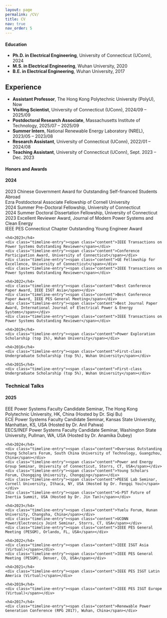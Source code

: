 ```yaml
---
layout: page
permalink: /CV/
title: CV
nav: true
nav_order: 5
---
```



<!-- ===== Education ===== -->
 <section>
    <h4>Education</h4>
    <ul>
      <li><strong>Ph.D. in Electrical Engineering</strong>, University of Connecticut (UConn), 2024</li>
      <li><strong>M.S. in Electrical Engineering</strong>, Wuhan University, 2020</li>
      <li><strong>B.E. in Electrical Engineering</strong>, Wuhan University, 2017</li>
    </ul>
  </section>

<!-- Experience -->
  <section>
    <h2>Experience</h2>
    <ul>
      <li><strong>Assistant Professor</strong>, The Hong Kong Polytechnic University (PolyU), Now</li>
      <li><strong>Visiting Scientist</strong>, University of Connecticut (UConn), 2024/09 – 2025/09</li>
      <li><strong>Postdoctoral Research Associate</strong>, Massachusetts Institute of Technology, 2025/07 – 2025/09</li>
      <li><strong>Summer Intern</strong>, National Renewable Energy Laboratory (NREL), 2023/05 – 2023/08</li>
      <li><strong>Research Assistant</strong>, University of Connecticut (UConn), 2022/01 – 2024/08</li>
      <li><strong>Teaching Assistant</strong>, University of Connecticut (UConn), Sept. 2023 – Dec. 2023</li>
    </ul>
  </section>

<!-- ===== Honors and Awards ===== -->
<section id="honors-awards">
  <h4>Honors and Awards</h4>
  <div class="timeline">
    <h4>2024</h4>
    <div class="timeline-entry"><span class="content">2023 Chinese Government Award for Outstanding Self-financed Students Abroad</span></div>
    <div class="timeline-entry"><span class="content">Ezra Postdoctoral Associate Fellowship of Cornell University</span></div>
    <div class="timeline-entry"><span class="content">2024 Summer Pre-Doctoral Fellowship, University of Connecticut</span></div>
    <div class="timeline-entry"><span class="content">2024 Summer Doctoral Dissertation Fellowship, University of Connecticut</span></div>
    <div class="timeline-entry"><span class="content">2023 Excellent Reviewer Award, Journal of Modern Power Systems and Clean Energy</span></div>
    <div class="timeline-entry"><span class="content">IEEE PES Connecticut Chapter Outstanding Young Engineer Award</span></div>

    <h4>2023</h4>
    <div class="timeline-entry"><span class="content">IEEE Transactions on Power Systems Outstanding Reviewer</span></div>
    <div class="timeline-entry"><span class="content">Conference Participation Award, University of Connecticut</span></div>
    <div class="timeline-entry"><span class="content">GE Fellowship for Excellence, University of Connecticut</span></div>
    <div class="timeline-entry"><span class="content">IEEE Transactions on Power Systems Outstanding Reviewer</span></div>

    <h4>2022</h4>
    <div class="timeline-entry"><span class="content">Best Conference Paper Award, IEEE ISGT Asia</span></div>
    <div class="timeline-entry"><span class="content">Best Conference Paper Award, IEEE PES General Meeting</span></div>
    <div class="timeline-entry"><span class="content">Best Journal Paper Award, International Journal of Electrical Power & Energy Systems</span></div>
    <div class="timeline-entry"><span class="content">IEEE Transactions on Power Systems Outstanding Reviewer</span></div>

    <h4>2019</h4>
    <div class="timeline-entry"><span class="content">Power Exploration Scholarship (top 1%), Wuhan University</span></div>

    <h4>2016</h4>
    <div class="timeline-entry"><span class="content">First-class Undergraduate Scholarship (top 5%), Wuhan University</span></div>

    <h4>2015</h4>
    <div class="timeline-entry"><span class="content">First-class Undergraduate Scholarship (top 5%), Wuhan University</span></div>
  </div>
</section>

<!-- ===== Technical Talks ===== -->
<section id="technical-talks">
  <h3>Technical Talks</h3>
  <div class="timeline">
    <h4>2025</h4>
    <div class="timeline-entry"><span class="content">EEE Power Systems Faculty Candidate Seminar, The Hong Kong Polytechnic University, HK, China (Hosted by Dr. Siqi Bu)</span></div>
    <div class="timeline-entry"><span class="content">ECE Power Systems Faculty Candidate Seminar, Kansas State University, Manhattan, KS, USA (Hosted by Dr. Anil Pahwa)</span></div>
    <div class="timeline-entry"><span class="content">EECS/INEF Power Systems Faculty Candidate Seminar, Washington State University, Pullman, WA, USA (Hosted by Dr. Anamika Dubey)</span></div>

    <h4>2024</h4>
    <div class="timeline-entry"><span class="content">Overseas Outstanding Young Scholars Forum, South China University of Technology, Guangzhou, China</span></div>
    <div class="timeline-entry"><span class="content">Power and Energy Group Seminar, University of Connecticut, Storrs, CT, USA</span></div>
    <div class="timeline-entry"><span class="content">Young Scholars Forum, Chongqing University, Chongqing</span></div>
    <div class="timeline-entry"><span class="content">PEESE Lab Seminar, Cornell University, Ithaca, NY, USA (Hosted by Dr. Fengqi You)</span></div>
    <div class="timeline-entry"><span class="content">G-PST Future of Inertia Summit, USA (Hosted by Dr. Jin Tan)</span></div>

    <h4>2023</h4>
    <div class="timeline-entry"><span class="content">Yuelu Forum, Hunan University, Changsha, China</span></div>
    <div class="timeline-entry"><span class="content">UCONN Power/Electronics Joint Seminar, Storrs, CT, USA</span></div>
    <div class="timeline-entry"><span class="content">IEEE PES General Meeting (PESGM), Orlando, FL, USA</span></div>

    <h4>2022</h4>
    <div class="timeline-entry"><span class="content">IEEE ISGT Asia (Virtual)</span></div>
    <div class="timeline-entry"><span class="content">IEEE PES General Meeting (PESGM), Denver, CO, USA</span></div>

    <h4>2021</h4>
    <div class="timeline-entry"><span class="content">IEEE PES ISGT Latin America (Virtual)</span></div>

    <h4>2019</h4>
    <div class="timeline-entry"><span class="content">IEEE PES ISGT Europe (Virtual)</span></div>

    <h4>2017</h4>
    <div class="timeline-entry"><span class="content">Renewable Power Generation Conference (RPG 2017), Wuhan, China</span></div>
  </div>
</section>

